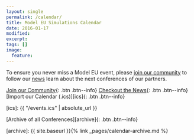 ```yaml
---
layout: single
permalink: /calendar/
title: Model EU Simulations Calendar
date: 2016-01-17
modified:
excerpt:
tags: []
image:
  feature:
---
```


To ensure you never miss a Model EU event, please [join our community][join]
to follow our [news] learn about the next conferences of our partners.

[Join our Community][join]{: .btn .btn--info} [Checkout the News][news]{: .btn .btn--info} [Import our Calendar (.ics)][ics]{: .btn .btn--info}

[join]: https://forum.beta-europe.org/signup
[news]: /news/
[ics]: {{ "/events.ics" | absolute_url }}



<script src="//cdnjs.cloudflare.com/ajax/libs/jquery/3.2.1/jquery.min.js"></script>
<script type="text/javascript" src="//cdnjs.cloudflare.com/ajax/libs/moment.js/2.18.1/moment.min.js
"></script>
<script src="//cdnjs.cloudflare.com/ajax/libs/fullcalendar/3.4.0/fullcalendar.min.js"></script>

<script>
  var jQuery3 = jQuery.noConflict(true);
  jQuery3(document).ready(function() {
    jQuery3('#calendar').fullCalendar({
        events:'{{ "events.json" | absolute_url }}',
        
        header: {
                left: 'prev,next today',
                center: 'title',
                right: 'listYear,month'
        },
        // customize the button names,
        // otherwise they'd all just say "list"
        views: {
                listYear: { buttonText: 'list year', displayEventEnd: false },
                listWeek: { buttonText: 'list week' }
        },

        defaultView: 'month',
        defaultDate: '2017-09-12',
        navLinks: true // can click day/week names to navigate views
    })
});
</script>

<p><div id="calendar"></div></p>


[Archive of all Conferences][archive]{: .btn .btn--info}

[archive]: {{ site.baseurl }}{% link _pages/calendar-archive.md %}

